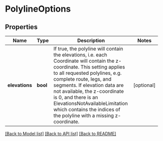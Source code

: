 # PolylineOptions

## Properties
Name | Type | Description | Notes
------------ | ------------- | ------------- | -------------
**elevations** | **bool** | If true, the polyline will contain the elevations, i.e. each Coordinate will contain the z-coordinate. This setting applies to all requested polylines, e.g. complete route, legs, and segments. If elevation data are not available, the z-coordinate is 0, and there is an ElevationsNotAvailableLimitation which contains the indices of the polyline with a missing z-coordinate. | [optional] 

[[Back to Model list]](../../README.md#documentation-for-models) [[Back to API list]](../../README.md#documentation-for-api-endpoints) [[Back to README]](../../README.md)


